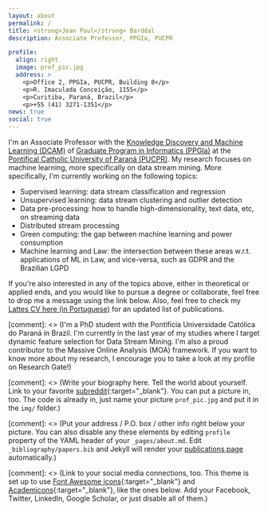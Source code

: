 ```yaml
---
layout: about
permalink: /
title: <strong>Jean Paul</strong> Barddal
description: Associate Professor, PPGIa, PUCPR

profile:
  align: right
  image: prof_pic.jpg
  address: >
    <p>Office 2, PPGIa, PUCPR, Building 8</p>
    <p>R. Imaculada Conceição, 1155</p>
    <p>Curitiba, Paraná, Brazil</p>
    <p>+55 (41) 3271-1351</p>
news: true
social: true
---
```



I'm an Associate Professor with the [Knowledge Discovery and Machine Learning (DCAM)](http://dcam.pucpr.br) of [Graduate Program in Informatics (PPGIa)](https://www.ppgia.pucpr.br/pt/) at the [Pontifical Catholic University of Paraná (PUCPR)](https://www.pucpr.br).
My research focuses on machine learning, more specifically on data stream mining.
More specifically, I'm currently working on the following topics:

* Supervised learning: data stream classification and regression
* Unsupervised learning: data stream clustering and outlier detection
* Data pre-processing: how to handle high-dimensionality, text data, etc, on streaming data
* Distributed stream processing
* Green computing: the gap between machine learning and power consumption
* Machine learning and Law: the intersection between these areas w.r.t. applications of ML in Law, and vice-versa, such as GDPR and the Brazilian LGPD

If you're also interested in any of the topics above, either in theoretical or applied ends, and you would like to pursue a degree or collaborate, feel free to drop me a message using the link below. Also, feel free to check my [Lattes CV here (in Portuguese)](http://lattes.cnpq.br/5862618116527136) for an updated list of publications.

[comment]: <> (I'm a PhD student with the Pontifícia Universidade Católica do Paraná in Brazil. I'm currently in the last year of my studies where I target dynamic feature selection for Data Stream Mining. I'm also a proud contributor to the Massive Online Analysis (MOA) framework. If you want to know more about my research, I encourage you to take a look at my profile on Research Gate!)

[comment]: <> (Write your biography here. Tell the world about yourself. Link to your favorite [subreddit](http://reddit.com){:target="\_blank"}. You can put a picture in, too. The code is already in, just name your picture `prof_pic.jpg` and put it in the `img/` folder.)

[comment]: <> (Put your address / P.O. box / other info right below your picture. You can also disable any these elements by editing `profile` property of the YAML header of your `_pages/about.md`. Edit `_bibliography/papers.bib` and Jekyll will render your [publications page](/al-folio/publications/) automatically.)

[comment]: <> (Link to your social media connections, too. This theme is set up to use [Font Awesome icons](http://fortawesome.github.io/Font-Awesome/){:target="\_blank"} and [Academicons](https://jpswalsh.github.io/academicons/){:target="\_blank"}, like the ones below. Add your Facebook, Twitter, LinkedIn, Google Scholar, or just disable all of them.)
